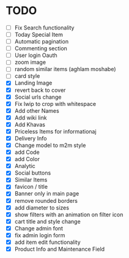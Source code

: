# TODO
- [ ] Fix Search functionality
- [ ] Today Special Item
- [ ] Automatic pagination
- [ ] Commenting section
- [ ] User login Oauth
- [ ] zoom image
- [ ] random similar items (aghlam moshabe)
- [ ] card style
- [x] Landing Image
- [x] revert back to cover
- [x] Social urls change
- [x] Fix lwip to crop with whitespace
- [x] Add other Names
- [x] Add wiki link
- [x] Add Khavas
- [x] Priceless Items for informationaj
- [x] Delivery Info
- [x] Change model to m2m style
- [x] add Code
- [x] add Color
- [x] Analytic
- [x] Social buttons
- [x] Similar Items
- [x] favicon / title
- [x] Banner only in main page
- [x] remove rounded borders
- [x] add diameter to sizes
- [x] show filters with an animation on filter icon
- [x] cart title and style change
- [x] Change admin font
- [x] fix admin login form
- [x] add item edit functionality
- [x] Product Info and Maintenance Field
